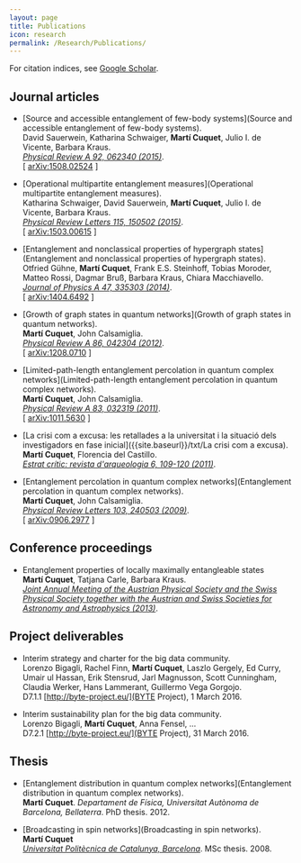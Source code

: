 ```yaml
---
layout: page
title: Publications
icon: research
permalink: /Research/Publications/
---
```


For citation indices, see [Google Scholar](https://scholar.google.at/citations?user=540UR0IAAAAJ).

## Journal articles

- [Source and accessible entanglement of few-body systems](Source and accessible entanglement of few-body systems).  
  David Sauerwein, Katharina Schwaiger, **Martí Cuquet**, Julio I. de Vicente, Barbara Kraus.  
  _[Physical Review A 92, 062340 (2015)](http://dx.doi.org/10.1103/PhysRevA.92.062340)_.  
  [ [arXiv:1508.02524](http://arxiv.org/abs/1508.02524) ]

- [Operational multipartite entanglement measures](Operational multipartite entanglement measures).  
  Katharina Schwaiger, David Sauerwein, **Martí Cuquet**, Julio I. de Vicente, Barbara Kraus.  
  _[Physical Review Letters 115, 150502 (2015)](http://dx.doi.org/10.1103/PhysRevLett.115.150502)_.  
  [ [arXiv:1503.00615](http://arxiv.org/abs/1503.00615) ]

- [Entanglement and nonclassical properties of hypergraph states](Entanglement and nonclassical properties of hypergraph states).  
  Otfried Gühne, **Martí Cuquet**, Frank E.S. Steinhoff, Tobias Moroder, Matteo Rossi, Dagmar Bruß, Barbara Kraus, Chiara Macchiavello.  
  _[Journal of Physics A 47, 335303 (2014)](http://dx.doi.org/10.1088/1751-8113/47/33/335303)_.  
  [ [arXiv:1404.6492](http://arxiv.org/abs/1404.6492) ]

- [Growth of graph states in quantum networks](Growth of graph states in quantum networks).  
  **Martí Cuquet**, John Calsamiglia.  
  _[Physical Review A 86, 042304 (2012)](http://dx.doi.org/10.1103/PhysRevA.86.042304)_.  
  [ [arXiv:1208.0710](http://arxiv.org/abs/1208.0710) ]

- [Limited-path-length entanglement percolation in quantum complex networks](Limited-path-length entanglement percolation in quantum complex networks).  
  **Martí Cuquet**, John Calsamiglia.  
  _[Physical Review A 83, 032319 (2011)](http://dx.doi.org/10.1103/PhysRevA.83.032319)_.  
  [ [arXiv:1011.5630](http://arxiv.org/abs/1011.5630) ]

- [La crisi com a excusa: les retallades a la universitat i la situació dels investigadors en fase inicial]({{site.baseurl}}/txt/La crisi com a excusa).  
  **Martí Cuquet**, Florencia del Castillo.  
  _[Estrat crític: revista d'arqueologia 6, 109-120 (2011)](http://ddd.uab.cat/record/107241/)_.  

- [Entanglement percolation in quantum complex networks](Entanglement percolation in quantum complex networks).  
  **Martí Cuquet**, John Calsamiglia.  
  _[Physical Review Letters 103, 240503 (2009)](http://dx.doi.org/10.1103/PhysRevLett.103.240503)_.  
  [ [arXiv:0906.2977](http://arxiv.org/abs/0906.2977) ]

## Conference proceedings

- Entanglement properties of locally maximally entangleable states  
  **Martí Cuquet**, Tatjana Carle, Barbara Kraus.  
  _[Joint Annual Meeting of the Austrian Physical Society and the Swiss Physical Society together with the Austrian and Swiss Societies for Astronomy and Astrophysics (2013)](http://www.jku.at/conferences/content/e198715/)_.

## Project deliverables

- Interim strategy and charter for the big data community.  
  Lorenzo Bigagli, Rachel Finn, **Martí Cuquet**, Laszlo Gergely, Ed Curry, Umair ul Hassan, Erik Stensrud, Jarl Magnusson, Scott Cunningham, Claudia Werker, Hans Lammerant, Guillermo Vega Gorgojo.  
  D7.1.1 [http://byte-project.eu/](BYTE Project), 1 March 2016.

- Interim sustainability plan for the big data community.  
  Lorenzo Bigagli, **Martí Cuquet**, Anna Fensel, ...  
  D7.2.1 [http://byte-project.eu/](BYTE Project), 31 March 2016.

## Thesis

- [Entanglement distribution in quantum complex networks](Entanglement distribution in quantum complex networks).  
  **Martí Cuquet**.
  _Departament de Física, Universitat Autònoma de Barcelona, Bellaterra_. PhD thesis. 2012.

- [Broadcasting in spin networks](Broadcasting in spin networks).  
  **Martí Cuquet**  
  _[Universitat Politècnica de Catalunya, Barcelona](http://upcommons.upc.edu/handle/2099.1/6010)_. MSc thesis. 2008.
